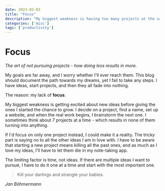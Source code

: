 ```yaml
---
date: 2023-05-03
title: "Focus"
description: "My biggest weakness is having too many projects at the same time. To increase my productivity and reach my goals, I have to focus on just one thing at a time."
categories: ['misc']
tags: ['productivity']
---
```


# Focus

*The art of not pursuing projects - how doing less results in more.*

My goals are far away, and I worry whether I'll ever reach them. This blog should document the path towards my dreams, yet I fail to take any steps. I have ideas, start projects, and then they all fade into nothing.

The reason: my lack of **focus**.

My biggest weakness is getting excited about new ideas before giving the ones I started the chance to grow. I decide on a project, find a name, set up a website, and when the real work begins, I brainstorm the next one. I sometimes think about 7 projects at a time - which results in none of them turning into anything.

If I'd focus on only one project instead, I could make it a reality. The tricky part is saying no to all the other ideas I am in love with. I have to be aware that starting a new project means killing all the past ones, and as much as I love my ideas, I'll have to let them die in my note-taking app.

The limiting factor is time, not ideas. If there are multiple ideas I want to pursue, I have to do it one at a time and start with the most important one.

> Kill your darlings and strangle your babies.

*Jan Böhmermann*
